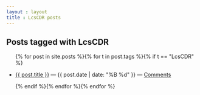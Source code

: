 ```yaml
---
layout : layout
title : LcsCDR posts
---
```


<h2>Posts tagged with LcsCDR</h2>
<ul class="tagged-posts">
{% for post in site.posts %}{% for t in post.tags %}{% if t == "LcsCDR" %}
	<li><p><a href="{{ post.url }}">{{ post.title }}</a> &mdash; {{ post.date | date: "%B %d" }} &mdash; <a href="{{ post.url }}#disqus_thread">Comments</a></p></li>
{% endif %}{% endfor %}{% endfor %}
</ul>
